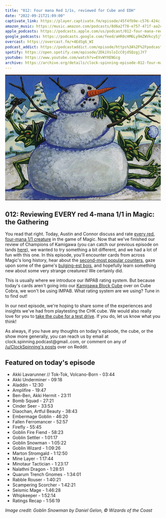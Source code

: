 ```yaml
---
title: "012: Four mana Red 1/1s, reviewed for Cube and EDH"
date: "2022-09-21T21:09:00"
captivate_link: https://player.captivate.fm/episode/45f4fb9e-c576-424c-acc1-f1690611f482
amazon_music: https://music.amazon.com/podcasts/8d6a2f78-e757-471f-aa2c-47afe84c72db/episodes/b98671e2-d11f-43e9-8478-3af1083dee23/clock-spinning%E2%80%94magic-the-gathering-history-012-four-mana-red-1-1s
apple_podcasts: https://podcasts.apple.com/us/podcast/012-four-mana-red-1-1s/id1611106302?i=1000580267470
google_podcasts: https://podcasts.google.com/feed/aHR0cHM6Ly9mZWVkcy5jYXB0aXZhdGUuZm0vY2xvY2stc3Bpbm5pbmcv/episode/NDVmNGZiOWUtYzU3Ni00MjRjLWFjYzEtZjE2OTA2MTFmNDgy
overcast: https://overcast.fm/+4EdSg6_WI
podcast_addict: https://podcastaddict.com/episode/https%3A%2F%2Fpodcasts.captivate.fm%2Fmedia%2Fb94a7fed-feec-48c4-8223-6bac68f7c6f8%2FClock-20Spinning-20Episode-20012-20-20Four-20Mana-20Red-201-1s-converted.mp3&podcastId=3861161
spotify: https://open.spotify.com/episode/2DkiVsloIcC0jdSQzgjJY7
youtube: https://www.youtube.com/watch?v=EVvWYXENGcg
archive: https://archive.org/details/clock-spinning-episode-012-four-mana-red-1-1s
---
```


![Goblin Snowman](./tsb-64-goblin-snowman.jpg)

## 012: Reviewing EVERY red 4-mana 1/1 in Magic: the Gathering

You read that right. Today, Austin and Connor discuss and rate [every red, four-mana 1/1 creature](https://scryfall.com/search?q=mv%3D4+t%3Dcreature+c%3Dr+pow%3D1+tou%3D1+-border%3Asilver+is%3Afirstprinting) in the game of Magic. Now that we've finished our review of Champions of Kamigawa (you can catch our previous episode on lands [here](https://clockspinning.com/episode-11-lands-review/)), we wanted to try something a bit different, and we had a lot of fun with this one. In this episode, you'll encounter cards from across Magic's long history, hear about the [second-most popular counters](https://twitter.com/maro254/status/780387010863177728), gaze upon some of the game's [bulging-est bois](https://scryfall.com/card/ody/228/whipkeeper), and hopefully learn something new about some very strange creatures! We certainly did.

This is usually where we introduce our IMPAB rating system. But because today's cards aren't going into our [Kamigawa Block Cube](https://cubecobra.com/cube/overview/clock-spinning-chk) over on Cube Cobra, we won't be using IMPAB. What rating system are we using? Tune in to find out!

In our next episode, we're hoping to share some of the experiences and insights we've had from playtesting the CHK cube. We would also really love for you to [take the cube for a test drive](https://cubecobra.com/cube/playtest/clock-spinning-chk). If you do, let us know what you think!

As always, if you have any thoughts on today's episode, the cube, or the show more generally, you can reach us by email at clock.spinning.podcast@gmail..com, or comment on any of [/u/ClockSpinning's posts](https://www.reddit.com/user/ClockSpinning) over on Reddit.

## Featured on today's episode

* Akki Lavarunner // Tok-Tok, Volcano-Born - 03:44
* Akki Underminer - 09:18
* Aladdin - 12:30
* Amplifire - 19:47
* Ben-Ben, Akki Hermit - 23:11
* Bomb Squad - 27:21
* Cinder Seer - 33:53
* Diaochan, Artful Beauty - 38:43
* Embermage Goblin - 46:20
* Fallen Ferromancer - 52:57
* Firefly - 55:45
* Goblin Fire Fiend - 58:23
* Goblin Settler - 1:01:17
* Goblin Snowman - 1:05:22
* Goblin Wizard - 1:09:26
* Marton Stromgald - 1:12:50
* Mine Layer - 1:17:44
* Minotaur Tactician - 1:23:17
* Nalathni Dragon - 1:28:51
* Quarum Trench Gnomes - 1:34:01
* Rabble Rouser - 1:40:21
* Scampering Scorcher - 1:42:21
* Seismic Mage - 1:46:28
* Whipkeeper - 1:52:14
* Ratings Recap - 1:56:19

_Image credit: Goblin Snowman by Daniel Gelon, © Wizards of the Coast_